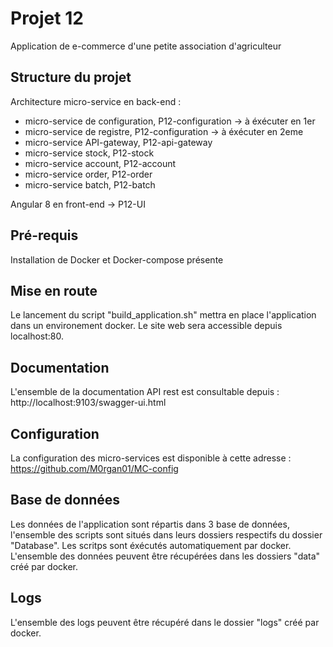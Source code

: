 # Projet 12

Application de e-commerce d'une petite association d'agriculteur

## Structure du projet

Architecture micro-service en back-end :

- micro-service de configuration, P12-configuration -> à éxécuter en 1er
- micro-service de registre, P12-configuration -> à éxécuter en 2eme
- micro-service API-gateway, P12-api-gateway 
- micro-service stock, P12-stock
- micro-service account, P12-account
- micro-service order, P12-order
- micro-service batch, P12-batch

Angular 8 en front-end -> P12-UI

## Pré-requis

Installation de Docker et Docker-compose présente 

## Mise en route

Le lancement du script "build_application.sh" mettra en place l'application dans un environement docker. Le site web sera accessible depuis localhost:80.

## Documentation

L'ensemble de la documentation API rest est consultable depuis : http://localhost:9103/swagger-ui.html

## Configuration

La configuration des micro-services est disponible à cette adresse : https://github.com/M0rgan01/MC-config

## Base de données

Les données de l'application sont répartis dans 3 base de données, l'ensemble des scripts sont situés dans leurs dossiers respectifs du dossier "Database". Les scritps sont éxécutés automatiquement par docker.
L'ensemble des données peuvent être récupérées dans les dossiers "data" créé par docker.

## Logs

L'ensemble des logs peuvent être récupéré dans le dossier "logs" créé par docker.

